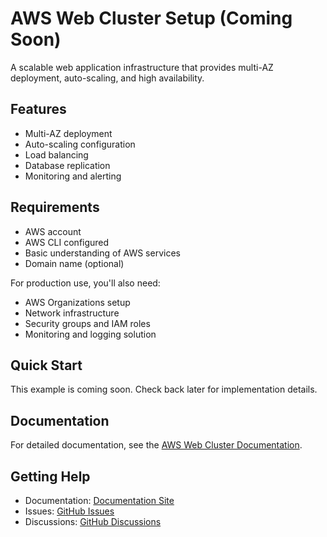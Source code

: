# AWS Web Cluster Setup (Coming Soon)

A scalable web application infrastructure that provides multi-AZ deployment, auto-scaling, and high availability.

## Features

- Multi-AZ deployment
- Auto-scaling configuration
- Load balancing
- Database replication
- Monitoring and alerting

## Requirements

- AWS account
- AWS CLI configured
- Basic understanding of AWS services
- Domain name (optional)

For production use, you'll also need:
- AWS Organizations setup
- Network infrastructure
- Security groups and IAM roles
- Monitoring and logging solution

## Quick Start

This example is coming soon. Check back later for implementation details.

## Documentation

For detailed documentation, see the [AWS Web Cluster Documentation](https://tvangundy.github.io/examples/aws-web-cluster).

## Getting Help

- Documentation: [Documentation Site](https://tvangundy.github.io)
- Issues: [GitHub Issues](https://github.com/tvangundy/workspace/issues)
- Discussions: [GitHub Discussions](https://github.com/tvangundy/workspace/discussions) 
